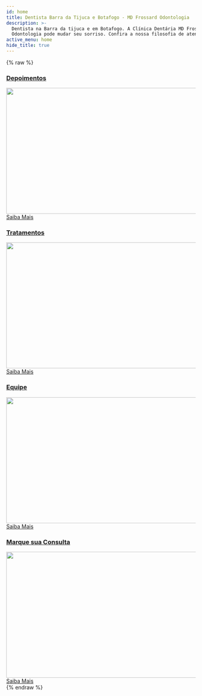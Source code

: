 ```yaml
---
id: home
title: Dentista Barra da Tijuca e Botafogo - MD Frossard Odontologia
description: >-
  Dentista na Barra da tijuca e em Botafogo. A Clínica Dentária MD Frossard
  Odontologia pode mudar seu sorriso. Confira a nossa filosofia de atendimento.
active_menu: home
hide_title: true
---
```


{% raw %}
<div id="rev_slider_1_1_wrapper" class="rev_slider_wrapper fullwidthbanner-container" style="margin:0px auto;background-color:#E9E9E9;padding:0px;margin-top:0px;margin-bottom:0px;max-height:500px;">
   <!-- START REVOLUTION SLIDER 4.6.5 fullwidth mode -->
   <div id="rev_slider_1_1" class="rev_slider fullwidthabanner" style="display:none;max-height:500px;height:500px;">
      <ul>
         <!-- SLIDE  -->
         <li data-transition="random-static,fade" data-slotamount="1" data-masterspeed="1500" data-thumb="/images/uploads/2015/04/home01-320x200.jpg" data-delay="6000"  data-saveperformance="off"  data-title="Slide">
            <!-- MAIN IMAGE -->
            <img src="/images/uploads/2015/04/home01.jpg"  alt="home01"  data-bgposition="left center" data-kenburns="on" data-duration="14000" data-ease="Linear.easeNone" data-bgfit="100" data-bgfitend="130" data-bgpositionend="right center">
            <!-- LAYERS -->
         </li>
         <!-- SLIDE  -->
         <li data-transition="random-static,slidedown" data-slotamount="1" data-masterspeed="1500" data-thumb="/images/uploads/revslider/Home2/home021-320x200.jpg" data-delay="7500"  data-saveperformance="off"  data-title="Sorriso">
            <!-- MAIN IMAGE -->
            <img src="/images/uploads/revslider/Home2/home021.jpg"  alt="home021"  data-bgposition="center center" data-kenburns="on" data-duration="16000" data-ease="Linear.easeNone" data-bgfit="110" data-bgfitend="100" data-bgpositionend="center bottom">
            <!-- LAYERS -->
            <!-- LAYER NR. 1 -->
            <div class="tp-caption sorriso2 tp-fade fadeout tp-resizeme" 
               data-x="center" data-hoffset="-4" 
               data-y="center" data-voffset="-158" 
               data-speed="500" 
               data-start="1000" 
               data-easing="Power4.easeOut" 
               data-splitin="chars" 
               data-splitout="chars" 
               data-elementdelay="0.05" 
               data-endelementdelay="0.05" 
               data-end="4000" 
               data-endspeed="500" 
               data-endeasing="Power1.easeOut" 
               style="z-index: 5; max-width: auto; max-height: auto; white-space: nowrap;">TRANSFORMANDO SORRISOS 
            </div>
            <!-- LAYER NR. 2 -->
            <div class="tp-caption sorriso tp-fade fadeout tp-resizeme" 
               data-x="center" data-hoffset="-3" 
               data-y="center" data-voffset="-161" 
               data-speed="500" 
               data-start="1000" 
               data-easing="Power4.easeOut" 
               data-splitin="chars" 
               data-splitout="chars" 
               data-elementdelay="0.05" 
               data-endelementdelay="0.05" 
               data-end="4000" 
               data-endspeed="500" 
               data-endeasing="Power1.easeOut" 
               style="z-index: 6; max-width: auto; max-height: auto; white-space: nowrap;">TRANSFORMANDO SORRISOS 
            </div>
         </li>
         <!-- SLIDE  -->
         <li data-transition="random-static" data-slotamount="1" data-masterspeed="1500" data-link="estrutura"  data-thumb="/images/uploads/revslider/Home2/home06-320x200.jpg"  data-saveperformance="off"  data-title="Estruturaa">
            <!-- MAIN IMAGE -->
            <img src="/images/uploads/revslider/Home2/home06.jpg"  alt="home06"  data-bgposition="right center" data-kenburns="on" data-duration="6000" data-ease="Linear.easeNone" data-bgfit="100" data-bgfitend="110" data-bgpositionend="left center">
            <!-- LAYERS -->
            <!-- LAYER NR. 1 -->
            <div class="tp-caption estrutura tp-fade tp-resizeme" 
               data-x="center" data-hoffset="179" 
               data-y="center" data-voffset="70" 
               data-speed="1000" 
               data-start="500" 
               data-easing="Power3.easeInOut" 
               data-splitin="none" 
               data-splitout="none" 
               data-elementdelay="0.1" 
               data-endelementdelay="0.1" 
               data-endspeed="300" 
               style="z-index: 5; max-width: auto; max-height: auto; white-space: nowrap;">Conheça nossa estrutura 
            </div>
            <!-- LAYER NR. 2 -->
            <div class="tp-caption whiteline_long tp-fade tp-resizeme" 
               data-x="center" data-hoffset="172" 
               data-y="center" data-voffset="121" 
               data-speed="1000" 
               data-start="500" 
               data-easing="Power3.easeInOut" 
               data-splitin="none" 
               data-splitout="none" 
               data-elementdelay="0.1" 
               data-endelementdelay="0.1" 
               data-endspeed="300" 
               style="z-index: 6; max-width: auto; max-height: auto; white-space: nowrap;"> 
            </div>
         </li>
         <!-- SLIDE  -->
         <li data-transition="random-static" data-slotamount="1" data-masterspeed="1500" data-thumb="/images/uploads/2018/09/Dentista-barra-da-tijuca-320x200.jpg"  data-saveperformance="off"  data-title="Slide">
            <!-- MAIN IMAGE -->
            <img src="/images/uploads/2018/09/Dentista-barra-da-tijuca.jpg"  alt="Dentista-barra-da-tijuca"  data-bgposition="right center" data-kenburns="on" data-duration="15000" data-ease="Linear.easeNone" data-bgfit="100" data-bgfitend="130" data-bgpositionend="left center">
            <!-- LAYERS -->
         </li>
         <!-- SLIDE  -->
         <li data-transition="random-static" data-slotamount="1" data-masterspeed="1500" data-thumb="/images/uploads/2018/09/Dentista-na-barra-da-tijuca-320x200.jpg"  data-saveperformance="off"  data-title="Slide">
            <!-- MAIN IMAGE -->
            <img src="/images/uploads/2018/09/Dentista-na-barra-da-tijuca.jpg"  alt="Dentista-na-barra-da-tijuca"  data-bgposition="left top" data-kenburns="on" data-duration="6000" data-ease="Linear.easeNone" data-bgfit="110" data-bgfitend="100" data-bgpositionend="center center">
            <!-- LAYERS -->
         </li>
         <!-- SLIDE  -->
         <li data-transition="random-static,slideleft" data-slotamount="1" data-masterspeed="1500" data-link="blog"  data-thumb="/images/uploads/revslider/Home2/home031.jpg" data-delay="6000"  data-saveperformance="off"  data-title="Blog">
            <!-- MAIN IMAGE -->
            <img src="/images/uploads/revslider/Home2/home031.jpg"  alt="home031"  data-bgposition="right center" data-kenburns="on" data-duration="16000" data-ease="Linear.easeNone" data-bgfit="130" data-bgfitend="100" data-bgpositionend="left center">
            <!-- LAYERS -->
            <!-- LAYER NR. 1 -->
            <div class="tp-caption fullgradient_overlay tp-fade fadeout tp-resizeme" 
               data-x="center" data-hoffset="0" 
               data-y="center" data-voffset="0" 
               data-speed="1000" 
               data-start="100" 
               data-easing="Power4.easeOut" 
               data-splitin="none" 
               data-splitout="none" 
               data-elementdelay="0.1" 
               data-endelementdelay="0.1" 
               data-endspeed="500" 
               data-endeasing="Power1.easeOut" 
               style="z-index: 5; max-width: auto; max-height: auto; white-space: nowrap;"> 
            </div>
            <!-- LAYER NR. 2 -->
            <div class="tp-caption white_heavy_70 tp-fade fadeout tp-resizeme" 
               data-x="center" data-hoffset="0" 
               data-y="center" data-voffset="-37" 
               data-speed="500" 
               data-start="600" 
               data-easing="Power4.easeOut" 
               data-splitin="chars" 
               data-splitout="chars" 
               data-elementdelay="0.05" 
               data-endelementdelay="0.05" 
               data-endspeed="200" 
               style="z-index: 6; max-width: auto; max-height: auto; white-space: nowrap;">VISITE NOSSO BLOG 
            </div>
            <!-- LAYER NR. 3 -->
            <div class="tp-caption light_medium_20 tp-fade fadeout tp-resizeme" 
               data-x="right" data-hoffset="-622" 
               data-y="center" data-voffset="-93" 
               data-speed="500" 
               data-start="0" 
               data-easing="Power4.easeOut" 
               data-splitin="chars" 
               data-splitout="none" 
               data-elementdelay="0.05" 
               data-endelementdelay="0.1" 
               data-endspeed="200" 
               data-endeasing="Power1.easeOut" 
               style="z-index: 7; max-width: auto; max-height: auto; white-space: nowrap;">Para ficar bem informado 
            </div>
            <!-- LAYER NR. 4 -->
            <div class="tp-caption whiteline_long customin fadeout tp-resizeme" 
               data-x="center" data-hoffset="0" 
               data-y="center" data-voffset="15" 
               data-customin="x:0;y:0;z:0;rotationX:0;rotationY:0;rotationZ:0;scaleX:0;scaleY:0;skewX:0;skewY:0;opacity:0;transformPerspective:600;transformOrigin:50% 50%;" 
               data-speed="300" 
               data-start="800" 
               data-easing="Power3.easeInOut" 
               data-splitin="none" 
               data-splitout="none" 
               data-elementdelay="0.1" 
               data-endelementdelay="0.1" 
               data-endspeed="200" 
               data-endeasing="Linear.easeNone" 
               style="z-index: 8; max-width: auto; max-height: auto; white-space: nowrap;"> 
            </div>
            <!-- LAYER NR. 5 -->
            <div class="tp-caption lfb fadeout" 
               data-x="-16" 
               data-y="308"  
               data-speed="400" 
               data-start="700" 
               data-easing="Power3.easeInOut" 
               data-elementdelay="0.8" 
               data-endelementdelay="0.1" 
               data-endspeed="200" 
               data-endeasing="Linear.easeNone" 
               style="z-index: 9;"><img src="/images/uploads/revslider/Home2/logo.png" alt=""> 
            </div>
         </li>
      </ul>
      <div class="tp-bannertimer"></div>
   </div>
</div>
<!-- END REVOLUTION SLIDER -->
<div class="row clearfix"></div>
<div class="container widgets">
   <div class="row">
      <div class="col-md-3 col-sm-6 col-xs-12">
         <div class="teaser">
            <a href="/depoimentos/" class="view-first">
               <h3 class="teaser-title">Depoimentos</h3>
               <div class="view">
                  <img width="600" height="335" src="/images/uploads/2014/03/Depoimento-600x335.jpg" class="attachment-mdf_home_widgets size-mdf_home_widgets wp-post-image" alt="" />                                
                  <div class="mask">
                     <span class="info">Saiba Mais</span>
                  </div>
                  <!-- mask -->
               </div>
               <!-- view -->                        
            </a>
         </div>
      </div>
      <!-- col -->
      <div class="col-md-3 col-sm-6 col-xs-12">
         <div class="teaser">
            <a href="/tratamentos/implante-dental/" class="view-first">
               <h3 class="teaser-title">Tratamentos</h3>
               <div class="view">
                  <img width="600" height="335" src="/images/uploads/2014/03/Tratamento-600x335.jpg" class="attachment-mdf_home_widgets size-mdf_home_widgets wp-post-image" alt="" />                                
                  <div class="mask">
                     <span class="info">Saiba Mais</span>
                  </div>
                  <!-- mask -->
               </div>
               <!-- view -->                        
            </a>
         </div>
      </div>
      <!-- col -->
      <div class="col-md-3 col-sm-6 col-xs-12">
         <div class="teaser">
            <a href="/equipe/" class="view-first">
               <h3 class="teaser-title">Equipe</h3>
               <div class="view">
                  <img width="600" height="335" src="/images/uploads/2013/07/Equipe-Md-Frossard-600x335.jpg" class="attachment-mdf_home_widgets size-mdf_home_widgets wp-post-image" alt="" />                                
                  <div class="mask">
                     <span class="info">Saiba Mais</span>
                  </div>
                  <!-- mask -->
               </div>
               <!-- view -->                        
            </a>
         </div>
      </div>
      <!-- col -->
      <div class="col-md-3 col-sm-6 col-xs-12">
         <div class="teaser">
            <a href="/contato/" class="view-first">
               <h3 class="teaser-title"><span>Marque sua</span> Consulta</h3>
               <div class="view">
                  <img width="600" height="335" src="/images/uploads/2018/01/telephone-586266_1920-600x335.jpg" class="attachment-mdf_home_widgets size-mdf_home_widgets wp-post-image" alt="" />                                
                  <div class="mask">
                     <span class="info">Saiba Mais</span>
                  </div>
                  <!-- mask -->
               </div>
               <!-- view -->                        
            </a>
         </div>
      </div>
      <!-- col -->
   </div>
   <!-- row -->
</div>
<!-- container -->
{% endraw %}

